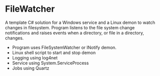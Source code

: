 FileWatcher
===========

A template C# solution for a Windows service and a Linux demon to watch changes in filesystem. Program listens to the file system change notifications and raises events when a directory, or file in a directory, changes. 

* Program uses FileSystemWatcher or INotify demon. 
* Linux shell script to start and stop demon
* Logging using log4net
* Service using System.ServiceProcess
* Jobs using Quartz
